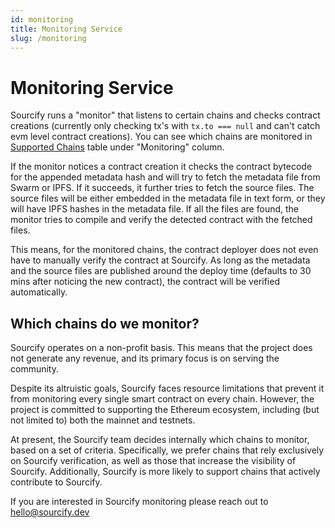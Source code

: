 ```yaml
---
id: monitoring
title: Monitoring Service
slug: /monitoring
---
```


# Monitoring Service

Sourcify runs a "monitor" that listens to certain chains and checks contract creations (currently only checking tx's with `tx.to === null` and can't catch evm level contract creations). You can see which chains are monitored in [Supported Chains](/docs/chains/) table under "Monitoring" column.

If the monitor notices a contract creation it checks the contract bytecode for the appended metadata hash and will try to fetch the metadata file from Swarm or IPFS. If it succeeds, it further tries to fetch the source files. The source files will be either embedded in the metadata file in text form, or they will have IPFS hashes in the metadata file. If all the files are found, the monitor tries to compile and verify the detected contract with the fetched files.

This means, for the monitored chains, the contract deployer does not even have to manually verify the contract at Sourcify. As long as the metadata and the source files are published around the deploy time (defaults to 30 mins after noticing the new contract), the contract will be verified automatically.

## Which chains do we monitor?

Sourcify operates on a non-profit basis. This means that the project does not generate any revenue, and its primary focus is on serving the community.

Despite its altruistic goals, Sourcify faces resource limitations that prevent it from monitoring every single smart contract on every chain. However, the project is committed to supporting the Ethereum ecosystem, including (but not limited to) both the mainnet and testnets.

At present, the Sourcify team decides internally which chains to monitor, based on a set of criteria. Specifically, we prefer chains that rely exclusively on Sourcify verification, as well as those that increase the visibility of Sourcify. Additionally, Sourcify is more likely to support chains that actively contribute to Sourcify.

If you are interested in Sourcify monitoring please reach out to [hello@sourcify.dev](mailto:hello@sourcify.dev)
